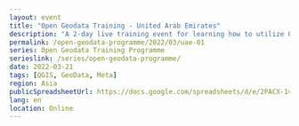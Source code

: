 ```yaml
---
layout: event
title: "Open Geodata Training - United Arab Emirates"
description: "A 2-day live training event for learning how to utilize QGIS, OpenStreetMap, and Meta's High Resolution Settlement Layer for infrastructure and tourism planning."
permalink: /open-geodata-programme/2022/03/uae-01
series: Open Geodata Training Programme
serieslink: /series/open-geodata-programme/
date: 2022-03-21
tags: [QGIS, GeoData, Meta]
region: Asia
publicSpreadsheetUrl: https://docs.google.com/spreadsheets/d/e/2PACX-1vQ09BoICTVo5mGmNG2MF9cc-NiMepvd_steXmeX9ql1Q1WVj7yuXWTbulCAXC75gSYX587M2QVjIcwX/pub?output=csv
lang: en
location: Online
---
```

